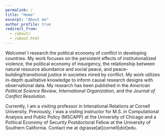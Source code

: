 ```yaml
---
permalink: /
title: "Home"
excerpt: "About me"
author_profile: true
redirect_from: 
  - /about/
  - /about.html
---
```


Welcome! I research the political economy of conflict in developing countries. My work focuses on the persistent effects of institutionalized violence, the political economy of insurgency, the relationship between natural resource abundance and social peace, and peace-building/transitional justice in societies mired by conflict. My work utilizes in-depth qualitative knowledge to inform causal research designs with observational data. My research has been published in the _American Political Science Review_, _International Organization_, and the _Journal of Conflict Resolution_. 

Currently, I am a visiting professor in Intenational Relations at Cornell University. Previously, I was a visting instructor for M.S. in Computational Analysis and Public Policy (MSCAPP) at the University of Chicago and a Political Economy of Security Postdoctoral Fellow at the University of Southern California. Contact me at dgrasse[at]cornell[dot]edu.


